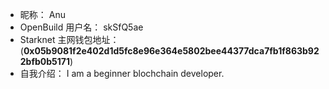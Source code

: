 - 昵称：  Anu
- OpenBuild 用户名：  skSfQ5ae
- Starknet 主网钱包地址：  (**0x05b9081f2e402d1d5fc8e96e364e5802bee44377dca7fb1f863b922bfb0b5171**)
- 自我介绍：  I am a beginner blochchain developer.
